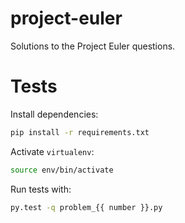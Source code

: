 # project-euler
Solutions to the Project Euler questions.

# Tests
Install dependencies:
```bash
pip install -r requirements.txt
```
Activate `virtualenv`:
```bash
source env/bin/activate
```
Run tests with:

```bash
py.test -q problem_{{ number }}.py
```
